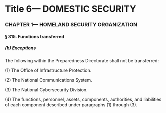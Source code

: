 
# Title 6— DOMESTIC SECURITY
### CHAPTER 1— HOMELAND SECURITY ORGANIZATION
#### § 315. Functions transferred
##### (b) Exceptions

The following within the Preparedness Directorate shall not be transferred:

(1) The Office of Infrastructure Protection.

(2) The National Communications System.

(3) The National Cybersecurity Division.

(4) The functions, personnel, assets, components, authorities, and liabilities of each component described under paragraphs (1) through (3).
